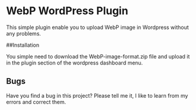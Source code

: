 # WebP WordPress Plugin

This simple plugin enable you to upload WebP image in Wordpress without any problems.

##Installation

You simple need to download the WebP-image-format.zip file and upload it in the plugin section of the wordpress dashboard menu.

## Bugs
 
 Have you find a bug in this project? Please tell me it, I like to learn from my errors and correct them.
 
